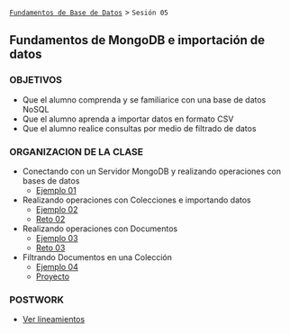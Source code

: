 [`Fundamentos de Base de Datos`](../Readme.md) > `Sesión 05`
## Fundamentos de MongoDB e importación de datos

### OBJETIVOS
- Que el alumno comprenda y se familiarice con una base de datos NoSQL
- Que el alumno aprenda a importar datos en formato CSV
- Que el alumno realice consultas por medio de filtrado de datos

### ORGANIZACION DE LA CLASE
- Conectando con un Servidor MongoDB y realizando operaciones con bases de datos
	 - [Ejemplo 01](Ejemplo-01)
- Realizando operaciones con Colecciones e importando datos
	 - [Ejemplo 02](Ejemplo-02)
	 - [Reto 02](Reto-02)
- Realizando operaciones con Documentos
   - [Ejemplo 03](Ejemplo-03)
   - [Reto 03](Reto-03)
- Filtrando Documentos en una Colección
   - [Ejemplo 04](Ejemplo-04)
   - [Proyecto](Proyecto)

### POSTWORK
- [Ver lineamientos](Postwork)
